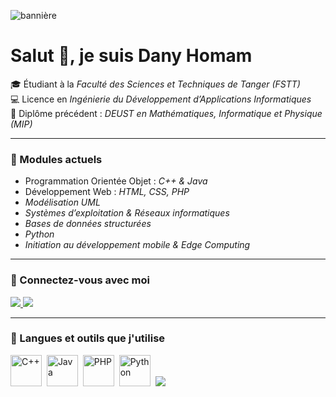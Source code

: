 <!-- Image de bannière -->
![bannière](https://i.imgur.com/YOUR_IMAGE_LINK.png)

# Salut 👋, je suis Dany Homam

🎓 Étudiant à la *Faculté des Sciences et Techniques de Tanger (FSTT)*  
💻 Licence en *Ingénierie du Développement d’Applications Informatiques*  
📘 Diplôme précédent : *DEUST en Mathématiques, Informatique et Physique (MIP)*  

---

### 🌱 Modules actuels
- Programmation Orientée Objet : *C++ & Java*
- Développement Web : *HTML, CSS, PHP*
- *Modélisation UML*
- *Systèmes d’exploitation & Réseaux informatiques*
- *Bases de données structurées*
- *Python*
- *Initiation au développement mobile & Edge Computing*

---

### 🤝 Connectez-vous avec moi
<p align="left">
  <a href="https://www.linkedin.com/in/homam-dany-2047a7189" target="_blank">
    <img src="https://img.shields.io/badge/LinkedIn-0A66C2?style=for-the-badge&logo=linkedin&logoColor=white" />
  </a>
  <a href="mailto:dany.homam@etu.uae.ac.ma">
    <img src="https://img.shields.io/badge/Email-D14836?style=for-the-badge&logo=gmail&logoColor=white" />
  </a>
</p>

---

### 🚀 Langues et outils que j'utilise

<p align="left">
  <img src="https://cdn.jsdelivr.net/gh/devicons/devicon/icons/cplusplus/cplusplus-original.svg" title="C++" alt="C++" width="50" height="50"/>&nbsp;
  <img src="https://cdn.jsdelivr.net/gh/devicons/devicon/icons/java/java-original.svg" title="Java" alt="Java" width="50" height="50"/>&nbsp;
  <img src="https://cdn.jsdelivr.net/gh/devicons/devicon/icons/php/php-original.svg" title="PHP" alt="PHP" width="50" height="50"/>&nbsp;
  <img src="https://cdn.jsdelivr.net/gh/devicons/devicon/icons/python/python-original.svg" title="Python" alt="Python" width="50" height="50"/>&nbsp;
  <img src="https://cdn.jsdelivr.net/gh/devicons/devicon/icons/html5/html5-original.svg"
